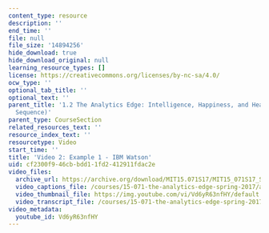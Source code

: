 ```yaml
---
content_type: resource
description: ''
end_time: ''
file: null
file_size: '14894256'
hide_download: true
hide_download_original: null
learning_resource_types: []
license: https://creativecommons.org/licenses/by-nc-sa/4.0/
ocw_type: ''
optional_tab_title: ''
optional_text: ''
parent_title: '1.2 The Analytics Edge: Intelligence, Happiness, and Health  (Lecture
  Sequence)'
parent_type: CourseSection
related_resources_text: ''
resource_index_text: ''
resourcetype: Video
start_time: ''
title: 'Video 2: Example 1 - IBM Watson'
uid: cf2300f9-46cb-bdd1-1fd2-412911fdac2e
video_files:
  archive_url: https://archive.org/download/MIT15.071S17/MIT15_071S17_Session_1.2.02_300k.mp4
  video_captions_file: /courses/15-071-the-analytics-edge-spring-2017/adf5590f7a8f503d841c10ea0dda8b96_Vd6yR63nfHY.vtt
  video_thumbnail_file: https://img.youtube.com/vi/Vd6yR63nfHY/default.jpg
  video_transcript_file: /courses/15-071-the-analytics-edge-spring-2017/83617f1e696db7093b4812fd134f5317_Vd6yR63nfHY.pdf
video_metadata:
  youtube_id: Vd6yR63nfHY
---
```

